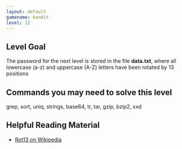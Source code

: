 ```yaml
---
layout: default
gamename: bandit
level: 12
---
```

Level Goal
----------
The password for the next level is stored in the file **data.txt**,
where all lowercase (a-z) and uppercase (A-Z) letters have been
rotated by 13 positions

Commands you may need to solve this level
-----------------------------------------
grep, sort, uniq, strings, base64, tr, tar, gzip, bzip2, xxd

Helpful Reading Material
------------------------
- [Rot13 on Wikipedia][]

[Rot13 on Wikipedia]: https://en.wikipedia.org/wiki/ROT13
